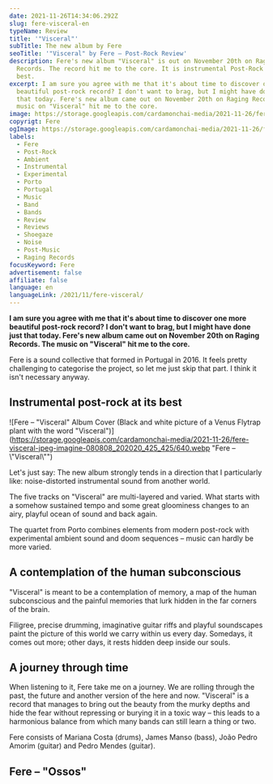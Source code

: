 ```yaml
---
date: 2021-11-26T14:34:06.292Z
slug: fere-visceral-en
typeName: Review
title: '"Visceral"'
subTitle: The new album by Fere
seoTitle: '"Visceral" by Fere – Post-Rock Review'
description: Fere's new album "Visceral" is out on November 20th on Raging
  Records. The record hit me to the core. It is instrumental Post-Rock at its
  best.
excerpt: I am sure you agree with me that it's about time to discover one more
  beautiful post-rock record? I don't want to brag, but I might have done just
  that today. Fere's new album came out on November 20th on Raging Records. The
  music on "Visceral" hit me to the core.
image: https://storage.googleapis.com/cardamonchai-media/2021-11-26/fere-visceral-header-jpg-imagine-080808_000000_1024_768/640.webp
copyrigt: Fere
ogImage: https://storage.googleapis.com/cardamonchai-media/2021-11-26/fere-visceral-fb-png-imagine-080808_1a1a1a_1200_628/640.webp
labels:
  - Fere
  - Post-Rock
  - Ambient
  - Instrumental
  - Experimental
  - Porto
  - Portugal
  - Music
  - Band
  - Bands
  - Review
  - Reviews
  - Shoegaze
  - Noise
  - Post-Music
  - Raging Records
focusKeyword: Fere
advertisement: false
affiliate: false
language: en
languageLink: /2021/11/fere-visceral/
---
```

**I am sure you agree with me that it's about time to discover one more beautiful post-rock record? I don't want to brag, but I might have done just that today. Fere's new album came out on November 20th on Raging Records. The music on "Visceral" hit me to the core.**

Fere is a sound collective that formed in Portugal in 2016. It feels pretty challenging to categorise the project, so let me just skip that part. I think it isn't necessary anyway.

## Instrumental post-rock at its best

![Fere – "Visceral" Album Cover (Black and white picture of a Venus Flytrap plant with the word "Visceral")](https://storage.googleapis.com/cardamonchai-media/2021-11-26/fere-visceral-jpeg-imagine-080808_202020_425_425/640.webp "Fere – \\"Visceral\\"")

Let's just say: The new album strongly tends in a direction that I particularly like: noise-distorted instrumental sound from another world.

The five tracks on "Visceral" are multi-layered and varied. What starts with a somehow sustained tempo and some great gloominess changes to an airy, playful ocean of sound and back again.

The quartet from Porto combines elements from modern post-rock with experimental ambient sound and doom sequences – music can hardly be more varied.

## A contemplation of the human subconscious

"Visceral" is meant to be a contemplation of memory, a map of the human subconscious and the painful memories that lurk hidden in the far corners of the brain.

Filigree, precise drumming, imaginative guitar riffs and playful soundscapes paint the picture of this world we carry within us every day. Somedays, it comes out more; other days, it rests hidden deep inside our souls.

## A journey through time

When listening to it, Fere take me on a journey. We are rolling through the past, the future and another version of the here and now. "Visceral" is a record that manages to bring out the beauty from the murky depths and hide the fear without repressing or burying it in a toxic way – this leads to a harmonious balance from which many bands can still learn a thing or two.

Fere consists of Mariana Costa (drums), James Manso (bass), João Pedro Amorim (guitar) and Pedro Mendes (guitar).

## Fere – "Ossos"

<YouTube id="8oxpUmbi5PE" />
